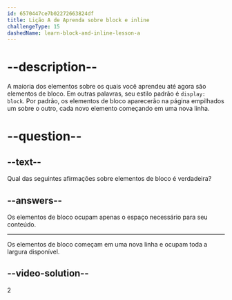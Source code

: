 ```yaml
---
id: 6570447ce7b02272663824df
title: Lição A de Aprenda sobre block e inline
challengeType: 15
dashedName: learn-block-and-inline-lesson-a
---
```


# --description--

A maioria dos elementos sobre os quais você aprendeu até agora são elementos de bloco. Em outras palavras, seu estilo padrão é `display: block`. Por padrão, os elementos de bloco aparecerão na página empilhados um sobre o outro, cada novo elemento começando em uma nova linha.

# --question--

## --text--

Qual das seguintes afirmações sobre elementos de bloco é verdadeira?

## --answers--

Os elementos de bloco ocupam apenas o espaço necessário para seu conteúdo.

---

Os elementos de bloco começam em uma nova linha e ocupam toda a largura disponível.

## --video-solution--

2
